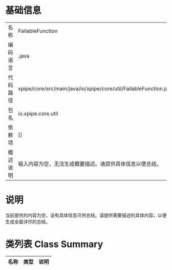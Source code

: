 # 基础信息

|      |      |
|------|------|
| 名称 | FailableFunction |
| 编码语言 | .java |
| 代码路径 | xpipe/core/src/main/java/io/xpipe/core/util/FailableFunction.java |
| 包名 | io.xpipe.core.util |
| 依赖项 | [] |
| 概述说明 | 输入内容为空，无法生成概要描述。请提供具体信息以便总结。 |

# 说明

当前提供的内容为空，没有具体信息可供总结。请提供需要描述的具体内容，以便生成全面详尽的总结。

# 类列表 Class Summary

| 名称   | 类型  | 说明 |
|-------|------|-------------|




